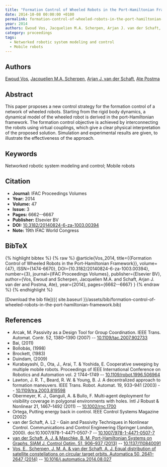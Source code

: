 ```yaml
---
title: "Formation Control of Wheeled Robots in the Port-Hamiltonian Framework"
date: 2014-10-08 00:00:00 +0100
permalink: formation-control-of-wheeled-robots-in-the-port-hamiltonian-framework
year: 2014
authors: Ewoud Vos, Jacquelien M.A. Scherpen, Arjan J. van der Schaft, Ate Postma
category: proceedings
tags:
  - Networked robotic system modeling and control
  - Mobile robots
---
```

 
## Authors
[Ewoud Vos](authors/ewoud-vos), [Jacquelien M.A. Scherpen](authors/jacquelien-m-a-scherpen), [Arjan J. van der Schaft](authors/arjan-van-der-schaft), [Ate Postma](authors/ate-postma)
 
## Abstract
This paper proposes a new control strategy for the formation control of a network of wheeled robots. Starting from the rigid body dynamics, a dynamical model of the wheeled robot is derived in the port-Hamiltonian framework. The formation control objective is achieved by interconnecting the robots using virtual couplings, which give a clear physical interpretation of the proposed solution. Simulation and experimental results are given, to illustrate the effectiveness of the approach.
 
## Keywords
Networked robotic system modeling and control; Mobile robots
 
## Citation
- **Journal:** IFAC Proceedings Volumes
- **Year:** 2014
- **Volume:** 47
- **Issue:** 3
- **Pages:** 6662--6667
- **Publisher:** Elsevier BV
- **DOI:** [10.3182/20140824-6-za-1003.00394](https://doi.org/10.3182/20140824-6-za-1003.00394)
- **Note:** 19th IFAC World Congress
 
## BibTeX
{% highlight bibtex %}
{% raw %}
@article{Vos_2014,
  title={{Formation Control of Wheeled Robots in the Port-Hamiltonian Framework}},
  volume={47},
  ISSN={1474-6670},
  DOI={10.3182/20140824-6-za-1003.00394},
  number={3},
  journal={IFAC Proceedings Volumes},
  publisher={Elsevier BV},
  author={Vos, Ewoud and Scherpen, Jacquelien M.A. and Schaft, Arjan J. van der and Postma, Ate},
  year={2014},
  pages={6662--6667}
}
{% endraw %}
{% endhighlight %}
 
[Download the bib file]({{ site.baseurl }}/assets/bib/formation-control-of-wheeled-robots-in-the-port-hamiltonian-framework.bib)
 
## References
- Arcak, M. Passivity as a Design Tool for Group Coordination. IEEE Trans. Automat. Contr. 52, 1380–1390 (2007) -- [10.1109/tac.2007.902733](https://doi.org/10.1109/tac.2007.902733)
- Bai, (2011)
- Bollobás, (1998)
- Brockett, (1983)
- Duindam, (2009)
- Kurabayashi, D., Ota, J., Arai, T. & Yoshida, E. Cooperative sweeping by multiple mobile robots. Proceedings of IEEE International Conference on Robotics and Automation vol. 2 1744–1749 -- [10.1109/robot.1996.506964](https://doi.org/10.1109/robot.1996.506964)
- Lawton, J. R. T., Beard, R. W. & Young, B. J. A decentralized approach to formation maneuvers. IEEE Trans. Robot. Automat. 19, 933–941 (2003) -- [10.1109/tra.2003.819598](https://doi.org/10.1109/tra.2003.819598)
- Obermeyer, K. J., Ganguli, A. & Bullo, F. Multi‐agent deployment for visibility coverage in polygonal environments with holes. Intl J Robust &amp; Nonlinear 21, 1467–1492 (2011) -- [10.1002/rnc.1700](https://doi.org/10.1002/rnc.1700)
- Ortega, Putting energy back in control. IEEE Control Systems Magazine (2002)
- van der Schaft, A. L2 - Gain and Passivity Techniques in Nonlinear Control. Communications and Control Engineering (Springer London, 2000). doi:10.1007/978-1-4471-0507-7 -- [10.1007/978-1-4471-0507-7](https://doi.org/10.1007/978-1-4471-0507-7)
- [van der Schaft, A. J. & Maschke, B. M. Port-Hamiltonian Systems on Graphs. SIAM J. Control Optim. 51, 906–937 (2013)](port-hamiltonian-systems-on-graphs) -- [10.1137/110840091](https://doi.org/10.1137/110840091)
- [Vos, E., Scherpen, J. M. A. & van der Schaft, A. J. Equal distribution of satellite constellations on circular target orbits. Automatica 50, 2641–2647 (2014)](equal-distribution-of-satellite-constellations-on-circular-target-orbits) -- [10.1016/j.automatica.2014.08.027](https://doi.org/10.1016/j.automatica.2014.08.027)

